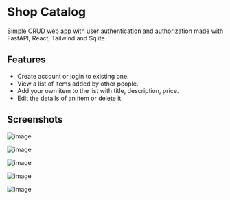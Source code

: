 # Shop Catalog

Simple CRUD web app with user authentication and authorization made with FastAPI, React, Tailwind and Sqlite.


## Features

- Create account or login to existing one.
- View a list of items added by other people.
- Add your own item to the list with title, description, price.
- Edit the details of an item or delete it.

## Screenshots

![image](https://github.com/user-attachments/assets/5f108faa-3dba-4c33-b71e-4eaa0e551ce1)

![image](https://github.com/user-attachments/assets/15977644-2dd0-40e3-b8fc-f970d64a2e3a)

![image](https://github.com/user-attachments/assets/ad6ce7ce-21d6-4bbd-a8f0-b4bee3681cfe)

![image](https://github.com/user-attachments/assets/c4223c89-2d1b-4e44-a9b9-aa320c18415a) 

![image](https://github.com/user-attachments/assets/edda3b42-9e1f-4a62-9ab2-9d2ef6634420)

